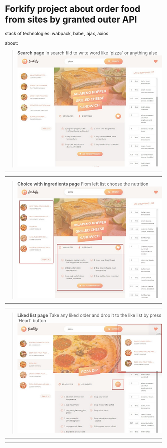 # **Forkify**  project about order food from sites by granted outer API



stack of technologies:  wabpack, babel, ajax, axios


about: 
>__Search page__
In search fild to write word like 'pizza' or anything alse
![1](/imagesForReadMe//1.jpg)
---
---

>__Choice with ingredients page__
From left list choose the nutrition
![2](/imagesForReadMe//2.jpg)
---
---

>__Liked list page__
Take any liked order and drop it to the like list by press 'Heart' button
![2](/imagesForReadMe//3.jpg)
---
---




